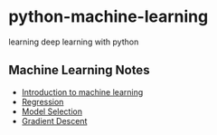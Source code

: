 # python-machine-learning
learning deep learning with python


## Machine Learning Notes

- [Introduction to machine learning](./machine-learning/introduction.ipynb)
- [Regression](./machine-learning/regression.ipynb)
- [Model Selection](./machine-learning/model_selection.ipynb)
- [Gradient Descent](./machine-learning/effective_gradient_descent.ipynb)
